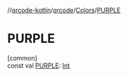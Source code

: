 //[qrcode-kotlin](../../../index.md)/[qrcode](../index.md)/[Colors](index.md)/[PURPLE](-p-u-r-p-l-e.md)

# PURPLE

[common]\
const val [PURPLE](-p-u-r-p-l-e.md): [Int](https://kotlinlang.org/api/latest/jvm/stdlib/kotlin/-int/index.html)
